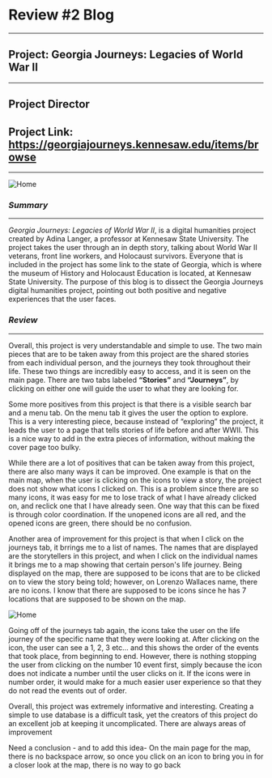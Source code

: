 # Review #2 Blog 

---

## Project: Georgia Journeys: Legacies of World War II

---

## Project Director

## Project Link: https://georgiajourneys.kennesaw.edu/items/browse

---



![Home](https://colinmcmunn.github.io/colins-blog-/images/map3.png)


### _Summary_
---

_Georgia Journeys: Legacies of World War II_, is a digital humanities project created by Adina Langer, a professor at Kennesaw State University. The project takes the user through an in depth story, talking about World War II veterans, front line workers, and Holocaust survivors. Everyone that is included in the project has some link to the state of Georgia, which is where the museum of History and Holocaust Education is located, at Kennesaw State University. The purpose of this blog is to dissect the Georgia Journeys digital humanities project, pointing out both positive and negative experiences that the user faces. 


### _Review_ 
---

Overall, this project is very understandable and simple to use. The two main pieces that are to be taken away from this project are the shared stories from each individual person, and the journeys they took throughout their life. These two things are incredibly easy to access, and it is seen on the main page. There are two tabs labeled **“Stories”** and **“Journeys”**, by clicking on either one will guide the user to what they are looking for. 

Some more positives from this project is that there is a visible search bar and a menu tab. On the menu tab it gives the user the option to explore. This is a very interesting piece, because instead of “exploring” the project, it leads the user to a page that tells stories of life before and after WWII. This is a nice way to add in the extra pieces of information, without making the cover page too bulky. 

While there are a lot of positives that can be taken away from this project, there are also many ways it can be improved. One example is that on the main map, when the user is clicking on the icons to view a story, the project does not show what icons I clicked on. This is a problem since there are so many icons, it was easy for me to lose track of what I have already clicked on, and reclick one that I have already seen. One way that this can be fixed is through color coordination. If the unopened icons are all red, and the opened icons are green, there should be no confusion.  

Another area of improvement for this project is that when I click on the journeys tab, it brrings me to a list of names. The names that are displayed are the storytellers in this project, and when I click on the individual names it brings me to a map showing that certain person's life journey. Being displayed on the map, there are supposed to be icons that are to be clicked on to view the story being told; however, on Lorenzo Wallaces name, there are no icons. I know that there are supposed to be icons since he has 7 locations that are supposed to be shown on the map. 


![Home](https://colinmcmunn.github.io/colins-blog-/images/map4.png)

Going off of the journeys tab again, the icons take the user on the life journey of the specific name that they were looking at. After clicking on the icon, the user can see a 1, 2, 3 etc… and this shows the order of the events that took place, from beginning to end. However, there is nothing stopping the user from clicking on the number 10 event first, simply because the icon does not indicate a number until the user clicks on it. If the icons were in number order, it would make for a much easier user experience so that they do not read the events out of order. 

Overall, this project was extremely informative and interesting. Creating a simple to use database is a difficult task, yet the creators of this project do an excellent job at keeping it uncomplicated. There are always areas of improvement 

Need a conclusion - and to add this idea- On the main page for the map, there is no backspace arrow, so once you click on an icon to bring you in for a closer look at the map, there is no way to go back 
